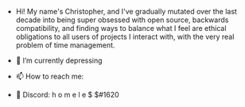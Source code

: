 - Hi! My name's Christopher, and I've gradually mutated over the last decade into being super obsessed with open source, backwards compatibility, and finding ways to balance what I feel are ethical obligations to all users of projects I interact with, with the very real problem of time management.

- 🔭 I’m currently depressing
- 📫 How to reach me:
- 🥰 Discord: h o m e l e $ $#1620
